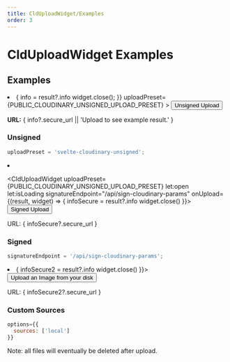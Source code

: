 ```yaml
---
title: CldUploadWidget/Examples
order: 3
---
```


<script>
  import { PUBLIC_CLOUDINARY_UNSIGNED_UPLOAD_PRESET } from '$env/static/public';
	  import ImageGrid from '$lib/components/ImageGrid.svelte';
    import Callout from '$lib/components/Callout.svelte'
    import { CldUploadWidget } from 'svelte-cloudinary'

    let info
    let infoSecure
    let infoSecure2
</script>

# CldUploadWidget Examples

## Examples

<ImageGrid prose>
<li>
<CldUploadWidget
  let:open let:isLoading
  onUpload={(result, widget) => {
    info = result?.info
    widget.close();
  }}
  uploadPreset={PUBLIC_CLOUDINARY_UNSIGNED_UPLOAD_PRESET}
>
  <button on:click|preventDefault={open} class="cldbutton">
    Unsigned Upload
  </button>
</CldUploadWidget>
<p><strong>URL:</strong> { info?.secure_url || 'Upload to see example result.' }</p>

### Unsigned

```jsx
uploadPreset = 'svelte-cloudinary-unsigned';
```

<li>

<CldUploadWidget uploadPreset={PUBLIC_CLOUDINARY_UNSIGNED_UPLOAD_PRESET} let:open let:isLoading
signatureEndpoint="/api/sign-cloudinary-params"
onUpload={(result, widget) => {
infoSecure = result?.info
widget.close()
}}>
<button on:click={open} class="cldbutton">
Signed Upload
</button>
</CldUploadWidget>

<p>URL: { infoSecure?.secure_url }</p>

### Signed

```jsx
signatureEndpoint = '/api/sign-cloudinary-params';
```

</li>
<li>
<CldUploadWidget uploadPreset={PUBLIC_CLOUDINARY_UNSIGNED_UPLOAD_PRESET} let:open let:isLoading options={{sources: ['local']}}
    signatureEndpoint="/api/sign-cloudinary-params"
      onUpload={(result, widget) => {
          infoSecure2 = result?.info
          widget.close()
    }}>
      <button on:click={open} class="cldbutton">
        Upload an Image from your disk
      </button>
</CldUploadWidget>
<p>URL: { infoSecure2?.secure_url }</p>

### Custom Sources

```jsx
options={{
  sources: ['local']
}}
```

</li>

</ImageGrid>

<Callout emoji={false}>
  Note: all files will eventually be deleted after upload.
</Callout>
